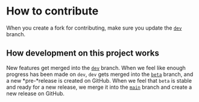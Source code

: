 # How to contribute

When you create a fork for contributing, make sure you update the [`dev`](https://github.com/Gaming32/ArrayVEditor/tree/dev) branch.

## How development on this project works

New features get merged into the [`dev`](https://github.com/Gaming32/ArrayVEditor/tree/dev) branch. When we feel like enough progress has been made on `dev`, `dev` gets merged into the [`beta`](https://github.com/Gaming32/ArrayVEditor/tree/beta) branch, and a new *pre-*release is created on GitHub. When we feel that `beta` is stable and ready for a new release, we merge it into the [`main`](https://github.com/Gaming32/ArrayVEditor/tree/main) branch and create a new release on GitHub.
